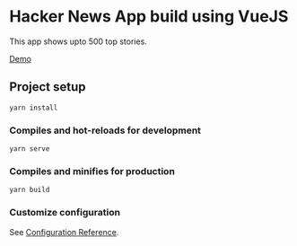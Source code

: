 # Hacker News App build using VueJS

This app shows upto 500 top stories.

[Demo](http://htnews.surge.sh/)

## Project setup

```
yarn install
```

### Compiles and hot-reloads for development

```
yarn serve
```

### Compiles and minifies for production

```
yarn build
```

### Customize configuration

See [Configuration Reference](https://cli.vuejs.org/config/).
